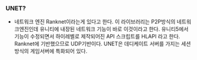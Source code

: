 ### UNET?
- 네트워크 엔진 Ranknet이라는게 있다고 한다. 이 라이브러리는 P2P방식의 네트워크엔진인데 유니티에 내장된 네트워크 기능이 바로 이것이라고 한다. 유니티5에서 기능이 수정되면서 하이레벨로 제작되어진 API 스크립트를 HLAPI 라고 한다. Ranknet에 기반했으므로 UDP기반이다. UNET은 데디케이트 서버를 가지는 세션 방식의 게임서버에 특화되어 있다.
